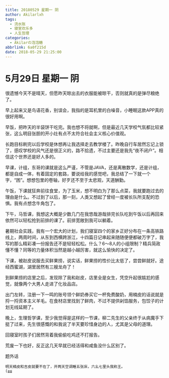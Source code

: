```yaml
---
title: 20180529 星期一 阴
author: Akilarlxh
tags:
  - 流水账
  - 寝室欢乐多
  - 人生哲理
categories:
  - Akilarの泡泡糖
abbrlink: 6a0f215d
date: 2018-05-29 21:25:00
---
```

# 5月29日 星期一 阴

很遗憾今天不是晴天，但愿昨天晾出去的衣服能被晾干，否则就真的是弹尽粮绝了。

早上起来又是鸟语花香，别误会，我指的是耳机里的白噪音，小睡眠这款APP真的很好用啊。

早饭，把昨天的半袋饼干吃完。我也想不将就啊，但是最近几天学校气氛都比较紧张，这么明目张胆的开小灶有点不太符合社会主义核心价值观。

长跑目标刷完以后学校是休想再让我选择走去教学楼了。昨晚自行车居然忘记上锁了，感叹学校的风气还是很正义的，路不拾遗，不过主要还是我先“夜不闭户”。相信这个世界还是好人多的。

早课，计组，东哥的课就是这么严谨，不管是JAVA，还是离散数学，还是计组，都是自成一体，有着固定的套路，要说给我的感觉吧，我总结了一下就一个字，“困”。想想包里的卷轴，好歹还不至于太悲观，天道酬勤。

午饭，下课就狂奔前往食堂，为了玉米，想不明白为了那么点菜，我就要跑过去的理由是什么。不过到了以后，那一刻，人类又想起了曾经一度被长队所支配的恐惧。我有点想念牛角包了。

下午，马哲课，我想这大概是少数几门在我悠哉游哉排完长队吃到午饭以后再回来依然可以轻松抢到前排的课了。前排宽敞到我可以躺着。

暑期社会实践，我有一个宏大的计划，我们寝室四个的家乡正好分布在一条高铁路线上，两周时间，从东到西横跨浙江，十四篇日记串起来随随便便都破万字了，我写的那么精彩凑一份报告还不是轻轻松松。什么？6～8人的小组限制？精兵简政懂不懂？同等的力量体积当然是越小越厉害，就这么愉快的决定了。

下课，被赵皮说服去买鲜果捞，说实话，鲜果捞的性价比太低了，尝尝鲜就好。途经西蜜湖，湖里居然有三艘龙舟了！

到鲜果捞的店里之后，发现除了我和赵皮，店里全是女生，凭空升起很尴尬的感觉，就像两个大男人走进了化妆品店。

出门左转，注册一下一鸣的账号领个鲜奶券买它一杯免费酸奶，用楠皮的话说就是捋一捋资本主义羊毛。在食材店里找到了鲜肉，不过不提供剁馅服务，包饺子的计划无线延期了。

晚上，生理哲学课，至少我觉得是这样的一节课，柳二先生的父亲终于从病魔手下挺了过来，先生很感慨的和我说了半天要珍惜身边的人，尤其是父母的道理。

回寝室时孩子们居然背着我偷偷吃鸡还不打报告。

荒废一下也好，反正这几天早就已经活得和咸鱼没什么区别了。

题外话
```
明天楠皮和吉皮就要不在了，开两天空调睡五张床，六幺七里头我称王。
(≧≦
```
